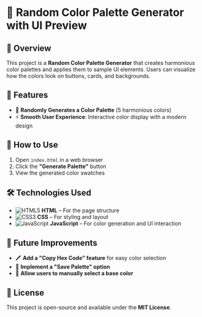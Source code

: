 # 🎨 Random Color Palette Generator with UI Preview  

## 📌 Overview  
This project is a **Random Color Palette Generator** that creates harmonious color palettes and applies them to sample UI elements. Users can visualize how the colors look on buttons, cards, and backgrounds.  

## 🎨 Features  
- 🎲 **Randomly Generates a Color Palette** (5 harmonious colors)  
- ⚡ **Smooth User Experience**: Interactive color display with a modern design  

## 🚀 How to Use  
1. Open `index.html` in a web browser  
2. Click the **"Generate Palette"** button  
3. View the generated color swatches  

## 🛠 Technologies Used  
- ![HTML5](https://img.shields.io/badge/-HTML5-E34F26?style=flat&logo=html5&logoColor=white) **HTML** – For the page structure  
- ![CSS3](https://img.shields.io/badge/-CSS3-1572B6?style=flat&logo=css3&logoColor=white) **CSS** – For styling and layout  
- ![JavaScript](https://img.shields.io/badge/-JavaScript-F7DF1E?style=flat&logo=javascript&logoColor=black) **JavaScript** – For color generation and UI interaction  

## 🎯 Future Improvements  
- 🖍️ **Add a "Copy Hex Code" feature** for easy color selection  
- 💾 **Implement a "Save Palette" option**  
- 🎨 **Allow users to manually select a base color**  

## 📜 License  
This project is open-source and available under the **MIT License**.  
